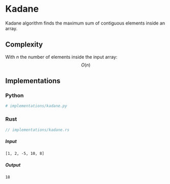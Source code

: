 # Kadane
Kadane algorithm finds the maximum sum of contiguous elements inside an array.

## Complexity
With $n$ the number of elements inside the input array:
$$
O(n)
$$

## Implementations
### Python
```py
# implementations/kadane.py
```

### Rust
```rust
// implementations/kadane.rs
```

##### Input
```
[1, 2, -5, 10, 8]
```

##### Output
```
18
```
